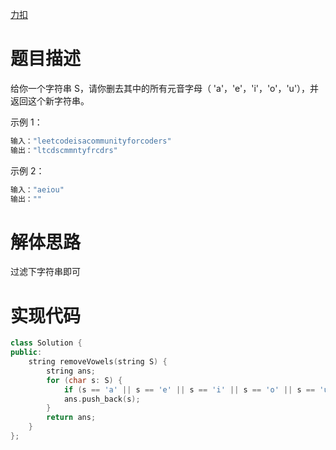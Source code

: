 [力扣](https://leetcode-cn.com/problems/remove-vowels-from-a-string/)

# 题目描述

给你一个字符串 S，请你删去其中的所有元音字母（ 'a'，'e'，'i'，'o'，'u'），并返回这个新字符串。

示例 1：

```bash
输入："leetcodeisacommunityforcoders"
输出："ltcdscmmntyfrcdrs"
```

示例 2：

```bash
输入："aeiou"
输出：""
```

# 解体思路

过滤下字符串即可

# 实现代码

```cpp
class Solution {
public:
    string removeVowels(string S) {
        string ans;
        for (char s: S) {
            if (s == 'a' || s == 'e' || s == 'i' || s == 'o' || s == 'u') continue;
            ans.push_back(s);
        }
        return ans;
    }
};
```
